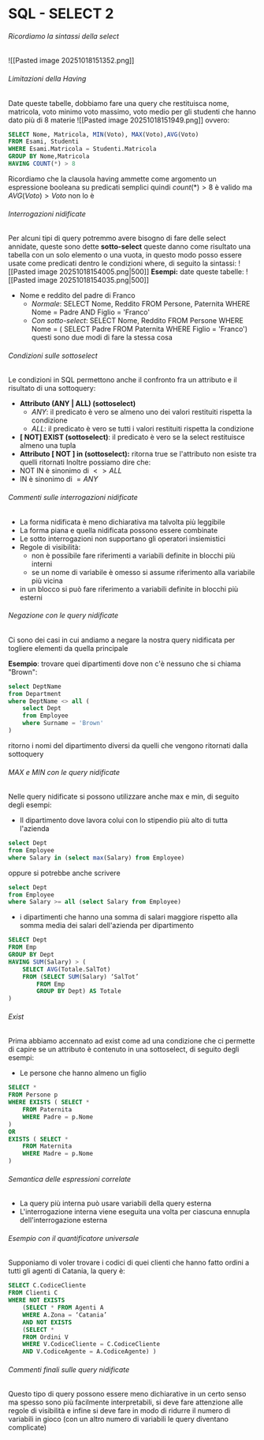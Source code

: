 # SQL - SELECT 2

###### Ricordiamo la sintassi della select
![[Pasted image 20251018151352.png]]

###### Limitazioni della Having
Date queste tabelle, dobbiamo fare una query che restituisca nome, matricola, voto minimo voto massimo, voto medio per gli studenti che hanno dato più di 8 materie
![[Pasted image 20251018151949.png]]
ovvero:
```SQL
SELECT Nome, Matricola, MIN(Voto), MAX(Voto),AVG(Voto) 
FROM Esami, Studenti 
WHERE Esami.Matricola = Studenti.Matricola 
GROUP BY Nome,Matricola 
HAVING COUNT(*) > 8
```

Ricordiamo che la clausola having ammette come argomento un espressione booleana su predicati semplici quindi $count(*)>8$ è valido ma $AVG(Voto)>Voto$ non lo è


###### Interrogazioni nidificate
Per alcuni tipi di query potremmo avere bisogno di fare delle select annidate, queste sono dette **sotto-select** queste danno come risultato una tabella con un solo elemento o una vuota, in questo modo posso essere usate come predicati dentro le condizioni where, di seguito la sintassi:
![[Pasted image 20251018154005.png|500]]
**Esempi:** date queste tabelle:
![[Pasted image 20251018154035.png|500]]
- Nome e reddito del padre di Franco
	- *Normale*: SELECT Nome, Reddito FROM Persone, Paternita WHERE Nome = Padre AND Figlio = 'Franco'
	- *Con sotto-select*: SELECT Nome, Reddito FROM Persone WHERE Nome = ( SELECT Padre FROM Paternita WHERE Figlio = 'Franco')
	questi sono due modi di fare la stessa cosa

###### Condizioni sulle sottoselect
Le condizioni in SQL permettono anche il confronto fra un attributo e il risultato di una sottoquery:
- **Attributo (ANY | ALL) (sottoselect)** 
	- *ANY*: il predicato è vero se almeno uno dei valori restituiti rispetta la condizione
	- *ALL*: il predicato è vero se tutti i valori restituiti rispetta la condizione
- **\[ NOT\] EXIST (sottoselect)**: il predicato è vero se la select restituisce almeno una tupla
- **Attributo \[ NOT \] in (sottoselect):** ritorna true se l'attributo non esiste tra quelli ritornati
Inoltre possiamo dire che:
- NOT IN è sinonimo di $<>ALL$
- IN è sinonimo di $=ANY$
###### Commenti sulle interrogazioni nidificate
- La forma nidificata è meno dichiarativa ma talvolta più leggibile
- La forma piana e quella nidificata possono essere combinate
- Le sotto interrogazioni non supportano gli operatori insiemistici
- Regole di visibilità:
	- non è possibile fare riferimenti a variabili definite in blocchi più interni
	- se un nome di variabile è omesso si assume riferimento alla variabile più vicina
- in un blocco si può fare riferimento a variabili definite in blocchi più esterni

###### Negazione con le query nidificate
Ci sono dei casi in cui andiamo a negare la nostra query nidificata per togliere elementi da quella principale

**Esempio**: trovare quei dipartimenti dove non c'è nessuno che si chiama "Brown":
```SQL
select DeptName
from Department
where DeptName <> all (
	select Dept 
	from Employee 
	where Surname = 'Brown'
)
```
ritorno i nomi del dipartimento diversi da quelli che vengono ritornati dalla sottoquery

###### MAX e MIN con le query nidificate
Nelle query nidificate si possono utilizzare anche max e min, di seguito degli esempi: 
- Il dipartimento dove lavora colui con lo stipendio più alto di tutta l'azienda
```SQL
select Dept
from Employee
where Salary in (select max(Salary) from Employee)
```
oppure si potrebbe anche scrivere
```SQL
select Dept
from Employee
where Salary >= all (select Salary from Employee)
```

- i dipartimenti che hanno una somma di salari maggiore rispetto alla somma media dei salari dell'azienda per dipartimento
```SQL
SELECT Dept 
FROM Emp 
GROUP BY Dept 
HAVING SUM(Salary) > ( 
	SELECT AVG(Totale.SalTot) 
	FROM (SELECT SUM(Salary) ‘SalTot’ 
		FROM Emp 
		GROUP BY Dept) AS Totale
)
```

###### Exist
Prima abbiamo accennato ad exist come ad una condizione che ci permette di capire se un attributo è contenuto in una sottoselect, di seguito degli esempi:
- Le persone che hanno almeno un figlio
```SQL
SELECT * 
FROM Persone p 
WHERE EXISTS ( SELECT * 
	FROM Paternita 
	WHERE Padre = p.Nome
) 
OR 
EXISTS ( SELECT * 
	FROM Maternita 
	WHERE Madre = p.Nome
)
```

###### Semantica delle espressioni correlate
- La query più interna può usare variabili della query esterna
- L'interrogazione interna viene eseguita una volta per ciascuna ennupla dell'interrogazione esterna


###### Esempio con il quantificatore universale
Supponiamo di voler trovare i codici di quei clienti che hanno fatto ordini a tutti gli agenti di Catania, la query è:
```SQL
SELECT C.CodiceCliente 
FROM Clienti C 
WHERE NOT EXISTS 
	(SELECT * FROM Agenti A
	WHERE A.Zona = ‘Catania’ 
	AND NOT EXISTS 
	(SELECT * 
	FROM Ordini V 
	WHERE V.CodiceCliente = C.CodiceCliente 
	AND V.CodiceAgente = A.CodiceAgente) )
```


###### Commenti finali sulle query nidificate
Questo tipo di query possono essere meno dichiarative in un certo senso ma spesso sono più facilmente interpretabili, si deve fare attenzione alle regole di visibilità e infine si deve fare in modo di ridurre il numero di variabili in gioco (con un altro numero di variabili le query diventano complicate)
